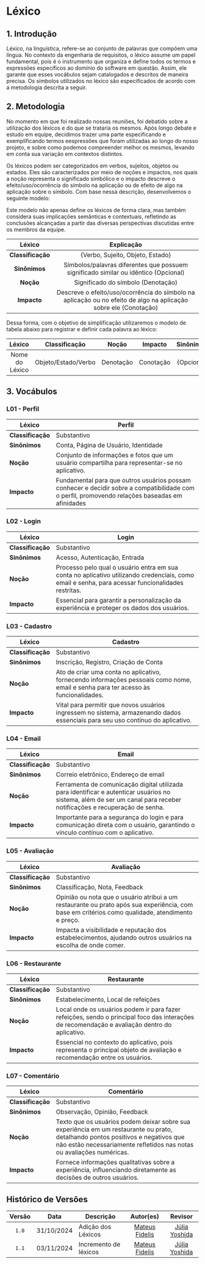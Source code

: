 # Léxico

## 1. Introdução

Léxico, na linguística, refere-se ao conjunto de palavras que compõem uma língua. No contexto da engenharia de requisitos, o léxico assume um papel fundamental, pois é o instrumento que organiza e define todos os termos e expressões específicos ao domínio do software em questão. Assim, ele garante que esses vocábulos sejam catalogados e descritos de maneira precisa. Os símbolos utilizados no léxico são especificados de acordo com a metodologia descrita a seguir.

## 2. Metodologia

No momento em que foi realizado nossas reuniões, foi debatido sobre a utilização dos léxicos e do que se trataria os mesmos. Após longo debate e estudo em equipe, decidimos trazer uma parte especificando e exemplificando termos eespressões que foram utilizadas ao longo do nosso projeto, e sobre como podemos compreender melhor os mesmos, levando em conta sua variação em contextos distintos.

Os léxicos podem ser categorizados em verbos, sujeitos, objetos ou estados. Eles são caracterizados por meio de noções e impactos, nos quais a noção representa o significado simbólico e o impacto descreve o efeito/uso/ocorrência do símbolo na aplicação ou de efeito de algo na aplicação sobre o símbolo. Com base nessa descrição, desenvolvemos o seguinte modelo:

Este modelo não apenas define os léxicos de forma clara, mas também considera suas implicações semânticas e contextuais, refletindo as conclusões alcançadas a partir das diversas perspectivas discutidas entre os membros da equipe.


|      Léxico      |                Explicação                |
| :---------------: | :------------------------------: |
| **Classificação** | {Verbo, Sujeito, Objeto, Estado} |
|   **Sinônimos**   |       Símbolos/palavras diferentes que possuem significado similar ou idêntico (Opcional)       |
|     **Noção**     |      Significado do símbolo (Denotação)     |
|    **Impacto**    |     Descreve o efeito/uso/ocorrência do símbolo na aplicação ou no efeito de algo na aplicação sobre ele (Conotação)       |


Dessa forma, com o objetivo de simplificação utilizaremos o modelo de tabela abaixo para registrar e definir cada palavra ao léxico:

|Léxico|Classificação|Noção|Impacto|Sinônimos|
|:--:|:--:|:--:|:--:|:--:|
|Nome do Léxico|Objeto/Estado/Verbo|Denotação|Conotação|{Opcional}|

## 3. Vocábulos 

### L01 - Perfil 

| Léxico            | Perfil                                                                                                                                                                                                     |
| ----------------- | ----------------------------------------------------------------------------------------------------------------------------------------------------------------------------------------------------------- |
| **Classificação** | Substantivo                                                                                                                                                                                                     |
| **Sinônimos**     | Conta, Página de Usuário, Identidade                                                                                                                                                                                          |
| **Noção**         | Conjunto de informações e fotos que um usuário compartilha para representar-se no aplicativo.                                                                                                                       |
| **Impacto**       | Fundamental para que outros usuários possam conhecer e decidir sobre a compatibilidade com o perfil, promovendo relações baseadas em afinidades    |

### L02 - Login

| Léxico            | Login |
| ----------------- | ----------------------------------------------------------------------------------------------------------------------------------------------------------------------------------------------------------- |
| **Classificação** | Substantivo |
| **Sinônimos**     | Acesso, Autenticação, Entrada |
| **Noção**         | Processo pelo qual o usuário entra em sua conta no aplicativo utilizando credenciais, como email e senha, para acessar funcionalidades restritas. |
| **Impacto**       | Essencial para garantir a personalização da experiência e proteger os dados dos usuários. |

### L03 - Cadastro

| Léxico            | Cadastro |
| ----------------- | ----------------------------------------------------------------------------------------------------------------------------------------------------------------------------------------------------------- |
| **Classificação** | Substantivo |
| **Sinônimos**     | Inscrição, Registro, Criação de Conta |
| **Noção**         | Ato de criar uma conta no aplicativo, fornecendo informações pessoais como nome, email e senha para ter acesso às funcionalidades. |
| **Impacto**       | Vital para permitir que novos usuários ingressem no sistema, armazenando dados essenciais para seu uso contínuo do aplicativo. |

### L04 - Email

| Léxico            | Email |
| ----------------- | ----------------------------------------------------------------------------------------------------------------------------------------------------------------------------------------------------------- |
| **Classificação** | Substantivo |
| **Sinônimos**     | Correio eletrônico, Endereço de email |
| **Noção**         | Ferramenta de comunicação digital utilizada para identificar e autenticar usuários no sistema, além de ser um canal para receber notificações e recuperação de senha. |
| **Impacto**       | Importante para a segurança do login e para comunicação direta com o usuário, garantindo o vínculo contínuo com o aplicativo. |


### L05 - Avaliação

| Léxico            | Avaliação |
| ----------------- | ----------------------------------------------------------------------------------------------------------------------------------------------------------------------------------------------------------- |
| **Classificação** | Substantivo |
| **Sinônimos**     | Classificação, Nota, Feedback |
| **Noção**         | Opinião ou nota que o usuário atribui a um restaurante ou prato após sua experiência, com base em critérios como qualidade, atendimento e preço. |
| **Impacto**       | Impacta a visibilidade e reputação dos estabelecimentos, ajudando outros usuários na escolha de onde comer. |

### L06 - Restaurante

| Léxico            | Restaurante |
| ----------------- | ----------------------------------------------------------------------------------------------------------------------------------------------------------------------------------------------------------- |
| **Classificação** | Substantivo |
| **Sinônimos**     | Estabelecimento, Local de refeições |
| **Noção**         | Local onde os usuários podem ir para fazer refeições, sendo o principal foco das interações de recomendação e avaliação dentro do aplicativo. |
| **Impacto**       | Essencial no contexto do aplicativo, pois representa o principal objeto de avaliação e recomendação entre os usuários. |

### L07 - Comentário

| Léxico            | Comentário |
| ----------------- | ----------------------------------------------------------------------------------------------------------------------------------------------------------------------------------------------------------- |
| **Classificação** | Substantivo |
| **Sinônimos**     | Observação, Opinião, Feedback |
| **Noção**         | Texto que os usuários podem deixar sobre sua experiência em um restaurante ou prato, detalhando pontos positivos e negativos que não estão necessariamente refletidos nas notas ou avaliações numéricas. |
| **Impacto**       | Fornece informações qualitativas sobre a experiência, influenciando diretamente as decisões de outros usuários. |

## Histórico de Versões

|Versão|Data|Descrição|Autor(es)|Revisor|
|:----:|----|---------|:-----:|:-------:|
|`1.0`|31/10/2024|Adição dos Léxicos|[Mateus Fidelis](https://github.com/MatsFidelis)|[Júlia Yoshida](https://github.com/juliaryoshida)|
|`1.1`|03/11/2024|Incremento de léxicos|[Mateus Fidelis](https://github.com/MatsFidelis)|[Júlia Yoshida](https://github.com/juliaryoshida)|
